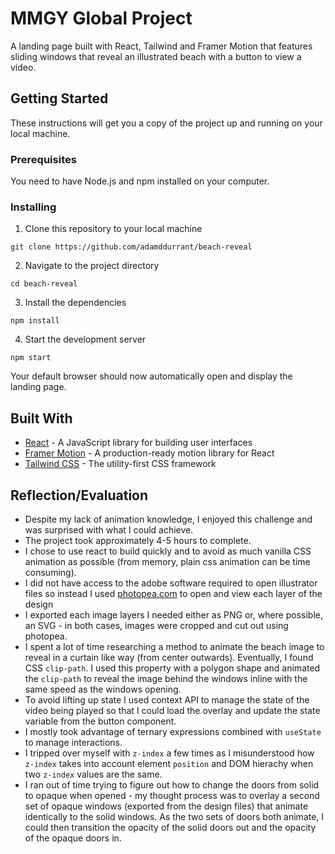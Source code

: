 # MMGY Global Project

A landing page built with React, Tailwind and Framer Motion that features sliding windows that reveal an illustrated beach with a button to view a video.

## Getting Started

These instructions will get you a copy of the project up and running on your local machine.

### Prerequisites

You need to have Node.js and npm installed on your computer.

### Installing

1.  Clone this repository to your local machine

`git clone https://github.com/adamddurrant/beach-reveal`

2.  Navigate to the project directory

`cd beach-reveal`

3.  Install the dependencies

`npm install`

4.  Start the development server

`npm start`

Your default browser should now automatically open and display the landing page.

## Built With

- [React](https://reactjs.org/) - A JavaScript library for building user interfaces
- [Framer Motion](https://www.framer.com/motion/) - A production-ready motion library for React
- [Tailwind CSS](https://tailwindcss.com/) - The utility-first CSS framework

## Reflection/Evaluation

- Despite my lack of animation knowledge, I enjoyed this challenge and was surprised with what I could achieve.
- The project took approximately 4-5 hours to complete.
- I chose to use react to build quickly and to avoid as much vanilla CSS animation as possible (from memory, plain css animation can be time consuming).
- I did not have access to the adobe software required to open illustrator files so instead I used [photopea.com](https://www.photopea.com/) to open and view each layer of the design
- I exported each image layers I needed either as PNG or, where possible, an SVG - in both cases, images were cropped and cut out using photopea.
- I spent a lot of time researching a method to animate the beach image to reveal in a curtain like way (from center outwards). Eventually, I found CSS `clip-path`. I used this property with a polygon shape and animated the `clip-path` to reveal the image behind the windows inline with the same speed as the windows opening.
- To avoid lifting up state I used context API to manage the state of the video being played so that I could load the overlay and update the state variable from the button component.
- I mostly took advantage of ternary expressions combined with `useState` to manage interactions.
- I tripped over myself with `z-index` a few times as I misunderstood how `z-index` takes into account element `position` and DOM hierachy when two `z-index` values are the same.
- I ran out of time trying to figure out how to change the doors from solid to opaque when opened - my thought process was to overlay a second set of opaque windows (exported from the design files) that animate identically to the solid windows. As the two sets of doors both animate, I could then transition the opacity of the solid doors out and the opacity of the opaque doors in.
